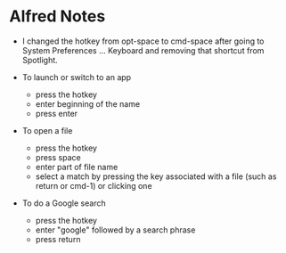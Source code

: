 # Alfred Notes

- I changed the hotkey from opt-space to cmd-space
  after going to System Preferences ... Keyboard
  and removing that shortcut from Spotlight.

- To launch or switch to an app
  - press the hotkey
  - enter beginning of the name
  - press enter

- To open a file
  - press the hotkey
  - press space
  - enter part of file name
  - select a match by pressing the key associated with a file
    (such as return or cmd-1) or clicking one

- To do a Google search
  - press the hotkey
  - enter "google" followed by a search phrase
  - press return
